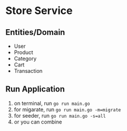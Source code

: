 # Store Service

## Entities/Domain

- User
- Product
- Category
- Cart
- Transaction

## Run Application

1. on terminal, run `go run main.go`
2. for migarate, run `go run main.go -m=migrate`
3. for seeder, run `go run main.go -s=all`
4. or you can combine